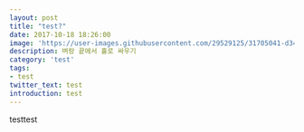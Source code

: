 ```yaml
---
layout: post
title: "test?"
date: 2017-10-18 18:26:00
image: 'https://user-images.githubusercontent.com/29529125/31705041-d344fc48-b41e-11e7-8c8a-c599a103b2e2.jpg'
description: 벼랑 끝에서 홀로 싸우기
category: 'test'
tags:
- test
twitter_text: test
introduction: test
---
```


testtest
